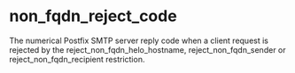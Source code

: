 # non_fqdn_reject_code 


The numerical Postfix SMTP server reply code when a client request
is rejected by the reject_non_fqdn_helo_hostname, reject_non_fqdn_sender
or reject_non_fqdn_recipient restriction.



